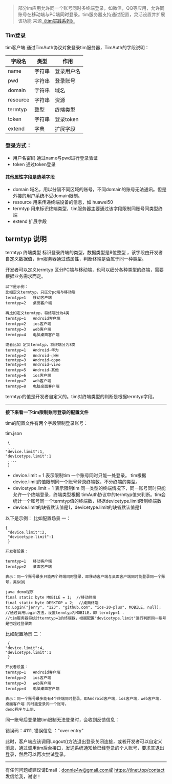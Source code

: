 > 部分im应用允许同一个账号同时多终端登录，如微信，QQ等应用，允许同账号在移动端与PC端同时登录。tim服务器支持通过配置，灵活设置并扩展该功能
> 来源[《tim实践系列》](https://github.com/donnie4w/Tim-Practical-Article)

### Tim登录
tim客户端 通过TimAuth协议对象登录tim服务器，TimAuth的字段说明：

| 字段名 | 类型 |作用 |
| ----- | ----- |----- |
| name | 字符串 |登录用户名 |
| pwd| 字符串 | 登录账号|
|domain    | 字符串 |域名  |
| resource |字符串 | 资源 |
| termtyp |整型 | 终端类型 |
|token  | 字符串|登录token  |
| extend |字典|扩展字段  |

### 登录方式：

* 用户名密码    通过name与pwd进行登录验证
* token            通过token登录

#### 其他属性字段是选填字段

* domain     域名，用以分隔不同区域的账号，不同domain的账号无法通讯。但是外接的用户系统不受domain限制。
* resource   用来传递终端设备的信息，如  huawei50
* termtyp    用来标识终端类型，tim服务器主要通过该字段限制同账号同类型终端
* extend    扩展字段

## termtyp 说明

termtyp  终端类型 标识登录终端的类型，数据类型是8位整型 ，该字段由开发者自定义数据值，tim服务器通过该属性，判断终端是否属于同一种类型。

开发者可以定义termtyp 区分PC端与移动端，也可以细分各种类型的终端，需要根据业务需求而定。

    以下是示例：
    比如定义termtyp，只区分pc端与移动端
    termtyp=1   移动客户端
    termtyp=2   桌面客户端
    
    再比如定义termtyp，将终端分为4类
    termtyp=1   Android客户端
    termtyp=2   ios客户端
    termtyp=3   web客户端
    termtyp=4   电脑桌面客户端
    
    或者比如 定义termtyp，将终端分为8类
    termtyp=1   Android-华为
    termtyp=2   Android-小米
    termtyp=3   Android-oppo
    termtyp=4   Android-vivo
    termtyp=5   Android-其他
    termtyp=6   ios客户端
    termtyp=7   web客户端
    termtyp=8   电脑桌面客户端


termtyp的值是开发者自定义的。tim对终端类型的判断是根据termtyp字段。


----------

**接下来看一下tim限制账号登录的配置文件**

tim的配置文件有两个字段限制登录账号：

tim.json

     {
     ...
    "device.limit":1,
    "devicetype.limit":1
     ....
     }

* device.limit = 1  表示限制tim 一个账号同时只能一处登录。 tim根据device.limit的值限制同一个账号登录终端数，不分终端的类型。
* devicetype.limit = 1  表示限制tim 同一类型的终端情况下，同一账号同时只能允许一个终端登录，终端类型根据 timAuth协议中的termtyp值来判断。tim会统计一个账号同一个termtyp值的终端数，根据devicetype.limit限制终端数
* device.limit的缺省默认值是1，devicetype.limit的缺省默认值是1


以下是示例：
比如配置场景  一：
 
    {
     "device.limit":2,
     "devicetype.limit":1
     }

    开发者设置：
    
    termtyp=1   移动客户端
    termtyp=2   桌面客户端
    
    表示：同一个账号最多只能两个终端同时登录，即移动客户端与桌面客户端同时能登录同一个账号，类似QQ
    
    java demo程序
    final static byte MOBILE = 1;  //移动终端
    final static byte DESKTOP = 2;  //桌面终端
    tc.Login("jerry", "123", "github.com", "ios-20-plus", MOBILE, null);
    //通过调用Login方法，设置termtyp为MOBILE，即 termtyp=1 . 
    //tim服务器将统计termtyp=1的终端数，根据配置"devicetype.limit"进行判断同一账号是否超过登录数

比如配置场景 二：

     {
    "device.limit":4,
    "devicetype.limit":1
     }

    开发者设置：    
    termtyp=1   Android客户端
    termtyp=2   ios客户端
    termtyp=3   web客户端
    termtyp=4   电脑桌面客户端

    表示：同一个账号最多能有4个终端同时登录，即Android客户端，ios客户端，web客户端，桌面客户端 同时能登录同一个账号。
    demo程序与上同.

同一账号后登录被tim限制无法登录时，会收到反馈信息：

错误码：4111, 错误信息 ："over entry"

此时，客户端应该调用Logout()方法退出登录关闭连接，或者开发者可以自定义消息，通过调用tim后台接口，发送系统通知给已经登录的个人账号，要求其退出登录，然后可以再次尝试登录。


----------


有任何问题或建议请Email：donnie4w@gmail.com或 https://tlnet.top/contact  发信给我，谢谢！

